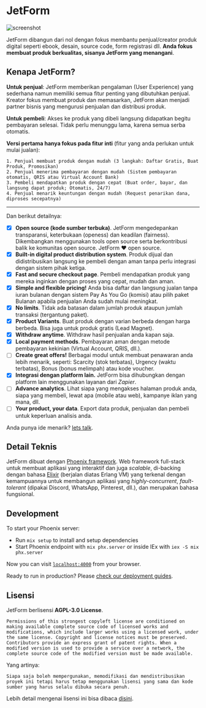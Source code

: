 # JetForm

![screenshot](https://github.com/jetform-dev/jetform/assets/1094221/15ab7f06-378f-4a11-b92e-cccb55e63b1b)

JetForm dibangun dari nol dengan fokus membantu penjual/creator produk digital seperti ebook, desain, source code, form registrasi dll. **Anda fokus membuat produk berkualitas, sisanya JetForm yang menangani**.

## Kenapa JetForm?

**Untuk penjual**: JetForm memberikan pengalaman (User Experience) yang sederhana namun memiliki semua fitur penting yang dibutuhkan penjual. Kreator fokus membuat produk dan memasarkan, JetForm akan menjadi partner bisnis yang mengurusi penjualan dan distribusi produk.

**Untuk pembeli**: Akses ke produk yang dibeli langsung didapatkan begitu pembayaran selesai. Tidak perlu menunggu lama, karena semua serba otomatis.

**Versi pertama hanya fokus pada fitur inti** (fitur yang anda perlukan untuk mulai jualan):
```
1. Penjual membuat produk dengan mudah (3 langkah: Daftar Gratis, Buat Produk, Promosikan)
2. Penjual menerima pembayaran dengan mudah (Sistem pembayaran otomatis, QRIS atau Virtual Account Bank)
3. Pembeli mendapatkan produk dengan cepat (Buat order, bayar, dan langsung dapat produk; Otomatis, 24/7)
4. Penjual menarik keuntungan dengan mudah (Request penarikan dana, diproses secepatnya)
```

---
Dan berikut detailnya:

- [x] **Open source (kode sumber terbuka)**. JetForm mengedepankan transparansi, keterbukaan (openess) dan keadilan (fairness). Dikembangkan menggunakan tools open source serta berkontribusi balik ke komunitas open source. JetForm ❤️ open source.
- [x] **Built-in digital product distribution system**. Produk dijual dan didistribusikan langsung ke pembeli dengan aman tanpa perlu integrasi dengan sistem pihak ketiga.
- [x] **Fast and secure checkout page**. Pembeli mendapatkan produk yang mereka inginkan dengan proses yang cepat, mudah dan aman.
- [x] **Simple and flexible pricing!** Anda bisa daftar dan langsung jualan tanpa iuran bulanan dengan sistem Pay As You Go (komisi) atau pilih paket Bulanan apabila penjualan Anda sudah mulai meningkat.
- [x] **No limits**. Tidak ada batasan dalam jumlah produk ataupun jumlah transaksi (tergantung paket).
- [x] **Product Variants**. Buat produk dengan varian berbeda dengan harga berbeda. Bisa juga untuk produk gratis (Lead Magnet).
- [x] **Withdraw anytime**. Withdraw hasil penjualan anda kapan saja.
- [x] **Local payment methods**. Pembayaran aman dengan metode pembayaran kekinian (Virtual Account, QRIS, dll.).
- [ ] **Create great offers!** Berbagai modul untuk membuat penawaran anda lebih menarik, seperti: Scarcity (stok terbatas), Urgency (waktu terbatas), Bonus (bonus melimpah) atau kode voucher.
- [x] **Integrasi dengan platform lain.** JetForm bisa dihubungkan dengan platform lain menggunakan layanan dari _Zapier_.
- [ ] **Advance analytics**. Lihat siapa yang mengakses halaman produk anda, siapa yang membeli, lewat apa (mobile atau web), kampanye iklan yang mana, dll.
- [ ] **Your product, your data**. Export data produk, penjualan dan pembeli untuk keperluan analisis anda.

Anda punya ide menarik? [lets talk](https://github.com/jetform-dev/jetform/discussions).

## Detail Teknis

JetForm dibuat dengan [Phoenix framework](https://www.phoenixframework.org/). Web framework full-stack untuk membuat aplikasi yang interaktif dan juga _scalable_, di-backing dengan bahasa [Elixir](https://elixir-lang.org/) (berjalan diatas Erlang VM) yang terkenal dengan kemampuannya untuk membangun aplikasi yang _highly-concurrent_, _fault-tolerant_ (dipakai Discord, WhatsApp, Pinterest, dll.), dan merupakan bahasa fungsional.

## Development

To start your Phoenix server:

  * Run `mix setup` to install and setup dependencies
  * Start Phoenix endpoint with `mix phx.server` or inside IEx with `iex -S mix phx.server`

Now you can visit [`localhost:4000`](http://localhost:4000) from your browser.

Ready to run in production? Please [check our deployment guides](https://hexdocs.pm/phoenix/deployment.html).

## Lisensi

JetForm berlisensi **AGPL-3.0 License**.
```
Permissions of this strongest copyleft license are conditioned on making available complete source code of licensed works and modifications, which include larger works using a licensed work, under the same license. Copyright and license notices must be preserved. Contributors provide an express grant of patent rights. When a modified version is used to provide a service over a network, the complete source code of the modified version must be made available.
```

Yang artinya:
```
Siapa saja boleh mempergunakan, memodifikasi dan mendistribusikan proyek ini tetapi harus tetap menggunakan lisensi yang sama dan kode sumber yang harus selalu dibuka secara penuh.
```

Lebih detail mengenai lisensi ini bisa dibaca [disini](https://github.com/jetform-dev/jetform/blob/main/LICENSE).
